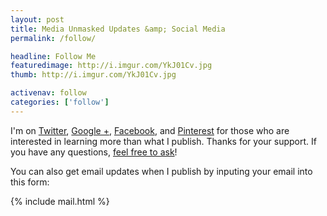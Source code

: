 ```yaml
---
layout: post
title: Media Unmasked Updates &amp; Social Media
permalink: /follow/

headline: Follow Me
featuredimage: http://i.imgur.com/YkJ01Cv.jpg
thumb: http://i.imgur.com/YkJ01Cv.jpg

activenav: follow
categories: ['follow']
---
```


I'm on <a href="http://twitter.com/mediaunmasked">Twitter</a>, <a href="http://google.com/+mediaunmasked">Google +</a>, <a href="https://www.facebook.com/pages/Media-Unmasked/1492104847669394">Facebook</a>, and <a href="http://pinterest.com/mediaunmasked">Pinterest</a> for those who are interested in learning more than what I publish. Thanks for your support. If you have any questions, <a href="{{ site.baseurl }}/contact">feel free to ask</a>!

You can also get email updates when I publish by inputing your email into this form:

{% include mail.html %}